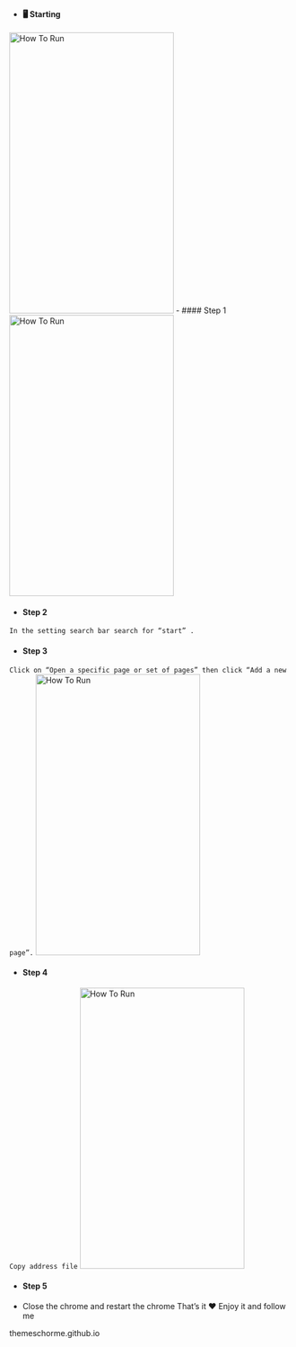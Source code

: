 - #### 🖥️ Starting
  
<img src="https://media.discordapp.net/attachments/1116945809334870086/1121622043700514846/image.png?width=1416&height=662" alt="How To Run" style="height: 500px !important;width: 293.01px !important;" >
- #### Step 1
  
<img src="https://media.discordapp.net/attachments/1116945809334870086/1121621838477410426/image.png?width=412&height=662" alt="How To Run" style="height: 500px !important;width: 293.01px !important;" >

- #### Step 2
```In the setting search bar search for “start” .```

- #### Step 3
```Click on “Open a specific page or set of pages” then click “Add a new page”.```
<img src="https://media.discordapp.net/attachments/1116945809334870086/1121623212875329606/image.png?width=1243&height=583" alt="How To Run" style="height: 500px !important;width: 293.01px !important;" >

- #### Step 4
```Copy address file```
<img src="https://media.discordapp.net/attachments/1116945809334870086/1121623866427588659/image.png?width=866&height=335" alt="How To Run" style="height: 500px !important;width: 293.01px !important;" >

- #### Step 5
- Close the chrome and restart the chrome
That’s it ❤️ Enjoy it and follow me

themeschorme.github.io
  
